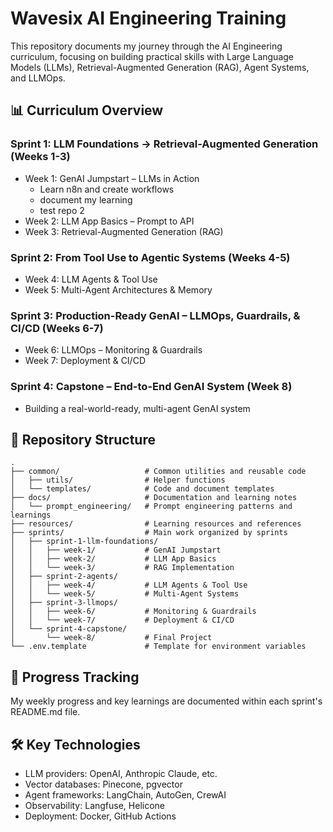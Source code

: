 # Wavesix AI Engineering Training

This repository documents my journey through the AI Engineering curriculum, focusing on building practical skills with Large Language Models (LLMs), Retrieval-Augmented Generation (RAG), Agent Systems, and LLMOps.

## 📊 Curriculum Overview

### Sprint 1: LLM Foundations → Retrieval-Augmented Generation (Weeks 1-3)
- Week 1: GenAI Jumpstart – LLMs in Action
  - Learn n8n and create workflows
  - document my learning
  - test repo 2
- Week 2: LLM App Basics – Prompt to API
- Week 3: Retrieval-Augmented Generation (RAG)

### Sprint 2: From Tool Use to Agentic Systems (Weeks 4-5)
- Week 4: LLM Agents & Tool Use
- Week 5: Multi-Agent Architectures & Memory

### Sprint 3: Production-Ready GenAI – LLMOps, Guardrails, & CI/CD (Weeks 6-7)
- Week 6: LLMOps – Monitoring & Guardrails
- Week 7: Deployment & CI/CD

### Sprint 4: Capstone – End-to-End GenAI System (Week 8)
- Building a real-world-ready, multi-agent GenAI system

## 📁 Repository Structure

```
.
├── common/                   # Common utilities and reusable code
│   ├── utils/                # Helper functions
│   └── templates/            # Code and document templates
├── docs/                     # Documentation and learning notes
│   └── prompt_engineering/   # Prompt engineering patterns and learnings
├── resources/                # Learning resources and references
├── sprints/                  # Main work organized by sprints
│   ├── sprint-1-llm-foundations/
│   │   ├── week-1/           # GenAI Jumpstart
│   │   ├── week-2/           # LLM App Basics
│   │   └── week-3/           # RAG Implementation
│   ├── sprint-2-agents/
│   │   ├── week-4/           # LLM Agents & Tool Use
│   │   └── week-5/           # Multi-Agent Systems
│   ├── sprint-3-llmops/
│   │   ├── week-6/           # Monitoring & Guardrails
│   │   └── week-7/           # Deployment & CI/CD
│   └── sprint-4-capstone/
│       └── week-8/           # Final Project
└── .env.template             # Template for environment variables
```

## 📝 Progress Tracking

My weekly progress and key learnings are documented within each sprint's README.md file.

## 🛠️ Key Technologies

- LLM providers: OpenAI, Anthropic Claude, etc.
- Vector databases: Pinecone, pgvector
- Agent frameworks: LangChain, AutoGen, CrewAI
- Observability: Langfuse, Helicone
- Deployment: Docker, GitHub Actions
